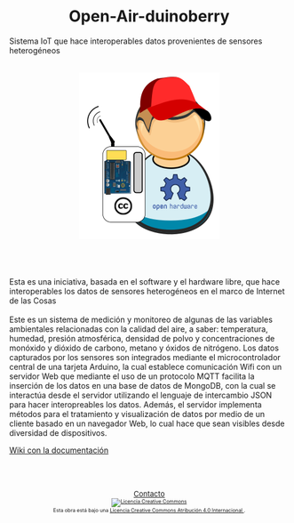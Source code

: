 <h1 align="center">
  Open-Air-duinoberry
</h1>
Sistema IoT que hace interoperables datos provenientes de sensores heterogéneos
<br><br>
<p align="center">
  <img src="/sensores/public/img/airduinoberry.png">
  <br><br>
</p>

  <br><br>
  Esta es una iniciativa, basada en el software y el hardware libre, que hace interoperables los datos de sensores heterogéneos en el marco de Internet de las Cosas
  <br><br>
   Este es un sistema de medición y monitoreo de algunas de las variables ambientales relacionadas con la calidad del aire, a saber: temperatura, humedad, presión atmosférica, densidad de polvo y concentraciones de monóxido y dióxido de carbono, metano y óxidos de nitrógeno. 
Los datos capturados por los sensores son integrados mediante el microcontrolador central de una tarjeta Arduino, la cual establece comunicación Wifi con un servidor Web que mediante el uso de un protocolo MQTT facilita la inserción de los datos en una base de datos de MongoDB, con la cual se interactúa desde el servidor utilizando el lenguaje de intercambio JSON para hacer interopreables los datos. Además, el servidor implementa métodos para el tratamiento y visualización de datos por medio de un cliente basado en un navegador Web, lo cual hace que sean visibles desde diversidad de dispositivos.
  
  
[Wiki con la documentación](https://github.com/alexei8a/Open-Air-duinoberry/wiki)



  <br><br>

<footer  style="font-size: xx-small">
						<div align="center">
							<a href="mailto:agochoad@unal.edu.co" style="font-size: small">Contacto</a>
							<br>
								<a rel="license" href="http://creativecommons.org/licenses/by/4.0/" >
									<img alt="Licencia Creative Commons" style="border-width:0;width:60px;height:auto" src="https://i.creativecommons.org/l/by/4.0/88x31.png" />
								</a>
								<br />
									Esta obra está bajo una <a rel="license" href="http://creativecommons.org/licenses/by/4.0/">
									Licencia Creative Commons Atribución 4.0 Internacional
								</a>.
							</br>
						</div>
					</footer>
